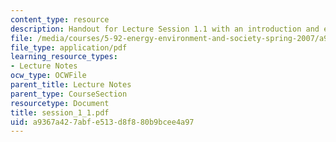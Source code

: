 ```yaml
---
content_type: resource
description: Handout for Lecture Session 1.1 with an introduction and energy basics.
file: /media/courses/5-92-energy-environment-and-society-spring-2007/a9367a427abfe513d8f880b9bcee4a97_session_1_1.pdf
file_type: application/pdf
learning_resource_types:
- Lecture Notes
ocw_type: OCWFile
parent_title: Lecture Notes
parent_type: CourseSection
resourcetype: Document
title: session_1_1.pdf
uid: a9367a42-7abf-e513-d8f8-80b9bcee4a97
---
```

